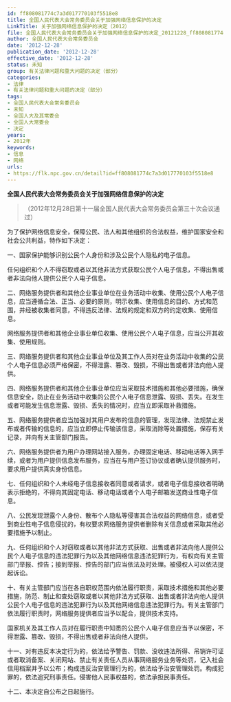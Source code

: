```yaml
---
id: ff808081774c7a3d017770103f5518e8
title: 全国人民代表大会常务委员会关于加强网络信息保护的决定
LinkTitle: 关于加强网络信息保护的决定（2012）
file: 全国人民代表大会常务委员会关于加强网络信息保护的决定_20121228_ff808081774c7a3d017770103f5518e8.docx
author: 全国人民代表大会常务委员会
date: '2012-12-28'
publication_date: '2012-12-28'
effective_date: '2012-12-28'
status: 未知
group: 有关法律问题和重大问题的决定（部分）
categories:
- 法律
- 有关法律问题和重大问题的决定（部分）
tags:
- 全国人民代表大会常务委员会
- 未知
- 全国人大及其常委会
- 全国人大常委会
- 决定
years:
- 2012年
keywords:
- 信息
- 网络
urls:
- https://flk.npc.gov.cn/detail?id=ff808081774c7a3d017770103f5518e8
---
```


**全国人民代表大会常务委员会关于加强网络信息保护的决定**

> （2012年12月28日第十一届全国人民代表大会常务委员会第三十次会议通过）

为了保护网络信息安全，保障公民、法人和其他组织的合法权益，维护国家安全和社会公共利益，特作如下决定：

一、国家保护能够识别公民个人身份和涉及公民个人隐私的电子信息。

任何组织和个人不得窃取或者以其他非法方式获取公民个人电子信息，不得出售或者非法向他人提供公民个人电子信息。

二、网络服务提供者和其他企业事业单位在业务活动中收集、使用公民个人电子信息，应当遵循合法、正当、必要的原则，明示收集、使用信息的目的、方式和范围，并经被收集者同意，不得违反法律、法规的规定和双方的约定收集、使用信息。

网络服务提供者和其他企业事业单位收集、使用公民个人电子信息，应当公开其收集、使用规则。

三、网络服务提供者和其他企业事业单位及其工作人员对在业务活动中收集的公民个人电子信息必须严格保密，不得泄露、篡改、毁损，不得出售或者非法向他人提供。

四、网络服务提供者和其他企业事业单位应当采取技术措施和其他必要措施，确保信息安全，防止在业务活动中收集的公民个人电子信息泄露、毁损、丢失。在发生或者可能发生信息泄露、毁损、丢失的情况时，应当立即采取补救措施。

五、网络服务提供者应当加强对其用户发布的信息的管理，发现法律、法规禁止发布或者传输的信息的，应当立即停止传输该信息，采取消除等处置措施，保存有关记录，并向有关主管部门报告。

六、网络服务提供者为用户办理网站接入服务，办理固定电话、移动电话等入网手续，或者为用户提供信息发布服务，应当在与用户签订协议或者确认提供服务时，要求用户提供真实身份信息。

七、任何组织和个人未经电子信息接收者同意或者请求，或者电子信息接收者明确表示拒绝的，不得向其固定电话、移动电话或者个人电子邮箱发送商业性电子信息。

八、公民发现泄露个人身份、散布个人隐私等侵害其合法权益的网络信息，或者受到商业性电子信息侵扰的，有权要求网络服务提供者删除有关信息或者采取其他必要措施予以制止。

九、任何组织和个人对窃取或者以其他非法方式获取、出售或者非法向他人提供公民个人电子信息的违法犯罪行为以及其他网络信息违法犯罪行为，有权向有关主管部门举报、控告；接到举报、控告的部门应当依法及时处理。被侵权人可以依法提起诉讼。

十、有关主管部门应当在各自职权范围内依法履行职责，采取技术措施和其他必要措施，防范、制止和查处窃取或者以其他非法方式获取、出售或者非法向他人提供公民个人电子信息的违法犯罪行为以及其他网络信息违法犯罪行为。有关主管部门依法履行职责时，网络服务提供者应当予以配合，提供技术支持。

国家机关及其工作人员对在履行职责中知悉的公民个人电子信息应当予以保密，不得泄露、篡改、毁损，不得出售或者非法向他人提供。

十一、对有违反本决定行为的，依法给予警告、罚款、没收违法所得、吊销许可证或者取消备案、关闭网站、禁止有关责任人员从事网络服务业务等处罚，记入社会信用档案并予以公布；构成违反治安管理行为的，依法给予治安管理处罚。构成犯罪的，依法追究刑事责任。侵害他人民事权益的，依法承担民事责任。

十二、本决定自公布之日起施行。
